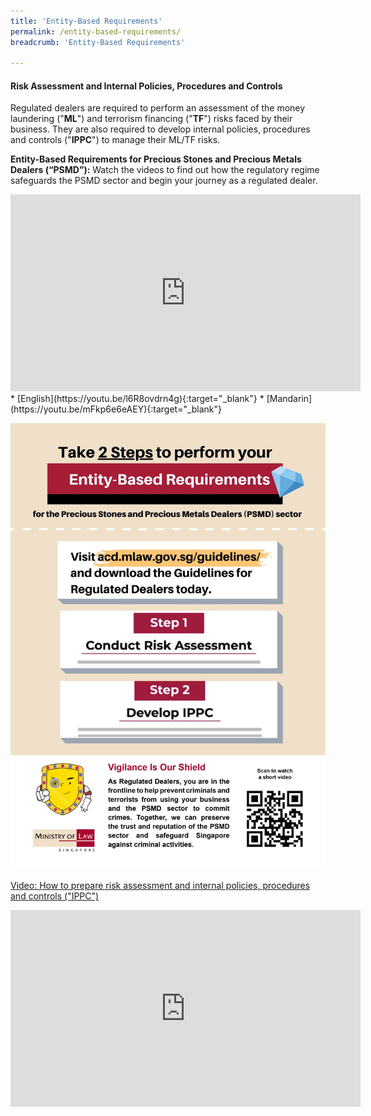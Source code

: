 ```yaml
---
title: 'Entity-Based Requirements'
permalink: /entity-based-requirements/
breadcrumb: 'Entity-Based Requirements'

---
```



####  Risk Assessment and Internal Policies, Procedures and Controls

Regulated dealers are required to perform an assessment of the money laundering ("**ML**") and terrorism financing ("**TF**") risks faced by their business. They are also required to develop internal policies, procedures and controls ("**IPPC**") to manage their ML/TF risks.

**Entity-Based Requirements for Precious Stones and Precious Metals Dealers (“PSMD”):** Watch the videos to find out how the regulatory regime safeguards the PSMD sector and begin your journey as a regulated dealer.
<iframe width="560" height="315" src="https://www.youtube.com/embed/l6R8ovdrn4g" title="YouTube video player" frameborder="0" allow="accelerometer; autoplay; clipboard-write; encrypted-media; gyroscope; picture-in-picture" allowfullscreen></iframe>
* [English](https://youtu.be/l6R8ovdrn4g){:target="_blank"}
* [Mandarin](https://youtu.be/mFkp6e6eAEY){:target="_blank"}

<a href="/images/EntityBasedRequirementsPoster.pdf" target="_blank"><img src="/images/EntityBasedRequirementsPoster.png"></a> <br>

<u> Video: How to prepare risk assessment and internal policies, procedures and controls ("IPPC")
<iframe width="560" height="315" src="https://www.youtube.com/embed/Y49v8hvHpB0" title="YouTube video player" frameborder="0" allow="accelerometer; autoplay; clipboard-write; encrypted-media; gyroscope; picture-in-picture" allowfullscreen></iframe>
